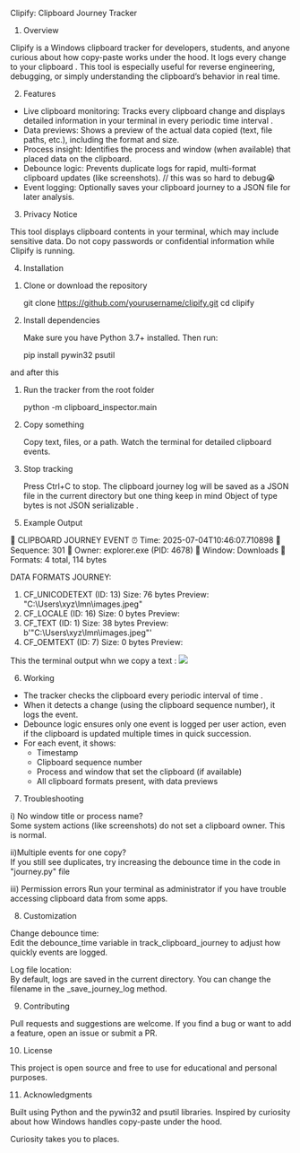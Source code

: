 Clipify: Clipboard Journey Tracker

1) Overview

Clipify is a Windows clipboard tracker for developers, students, and anyone curious about how copy-paste works under the hood. It logs every change to your clipboard . This tool is especially useful for reverse engineering, debugging, or simply understanding the clipboard’s behavior in real time.

2) Features

- Live clipboard monitoring: Tracks every clipboard change and displays detailed information in your terminal in every periodic time interval .
- Data previews: Shows a preview of the actual data copied (text, file paths, etc.), including the format and size.
- Process insight: Identifies the process and window (when available) that placed data on the clipboard.
- Debounce logic: Prevents duplicate logs for rapid, multi-format clipboard updates (like screenshots). // this was so hard to debug😭
- Event logging: Optionally saves your clipboard journey to a JSON file for later analysis.

3) Privacy Notice

This tool displays clipboard contents in your terminal, which may include sensitive data.
Do not copy passwords or confidential information while Clipify is running.

4)  Installation

1. Clone or download the repository

   git clone https://github.com/yourusername/clipify.git
   cd clipify

2. Install dependencies

   Make sure you have Python 3.7+ installed. Then run:

   pip install pywin32 psutil

and after this 

1. Run the tracker from the root folder 

   python -m clipboard_inspector.main

2. Copy something 

   Copy text, files, or  a path.
   Watch the terminal for detailed clipboard events.

3. Stop tracking

   Press Ctrl+C to stop.
   The clipboard journey log will be saved as a JSON file in the current directory but one thing keep in mind  Object of type bytes is not JSON serializable .


5) Example Output

📝 CLIPBOARD JOURNEY EVENT
⏰ Time: 2025-07-04T10:46:07.710898
🔢 Sequence: 301
🔑  Owner: explorer.exe (PID: 4678)
📑 Window: Downloads
📒 Formats: 4 total, 114 bytes

 DATA FORMATS JOURNEY:
  1. CF_UNICODETEXT (ID: 13)
     Size: 76 bytes
     Preview: "C:\Users\xyz\lmn\images.jpeg"
  2. CF_LOCALE (ID: 16)
     Size: 0 bytes
     Preview: 
  3. CF_TEXT (ID: 1)
     Size: 38 bytes
     Preview: b'"C:\\Users\\xyz\\lmn\\images.jpeg"'
  4. CF_OEMTEXT (ID: 7)
     Size: 0 bytes
     Preview: 
 
 This the terminal output whn we copy a text :
  ![](screenshot/example.png)

6) Working
- The tracker checks the clipboard every periodic interval of time . 
- When it detects a change (using the clipboard sequence number), it logs the event.
- Debounce logic ensures only one event is logged per user action, even if the clipboard is updated multiple times in quick succession.
- For each event, it shows:
  - Timestamp
  - Clipboard sequence number
  - Process and window that set the clipboard (if available)
  - All clipboard formats present, with data previews

7) Troubleshooting

  i) No window title or process name?  
     Some system actions (like screenshots) do not set a clipboard owner. This is normal.

  ii)Multiple events for one copy?  
     If you still see duplicates, try increasing the debounce time in the code in "journey.py" file

  iii) Permission errors
      Run your terminal as administrator if you have trouble accessing clipboard data from some apps.

8) Customization

Change debounce time:  
Edit the debounce_time variable in track_clipboard_journey to adjust how quickly events are logged.

Log file location:  
By default, logs are saved in the current directory. You can change the filename in the _save_journey_log method.

9) Contributing

Pull requests and suggestions are welcome. If you find a bug or want to add a feature, open an issue or submit a PR.

10) License

This project is open source and free to use for educational and personal purposes.

11) Acknowledgments

Built using Python and the pywin32 and psutil libraries.
Inspired by curiosity about how Windows handles copy-paste under the hood.

Curiosity takes you to places. 
